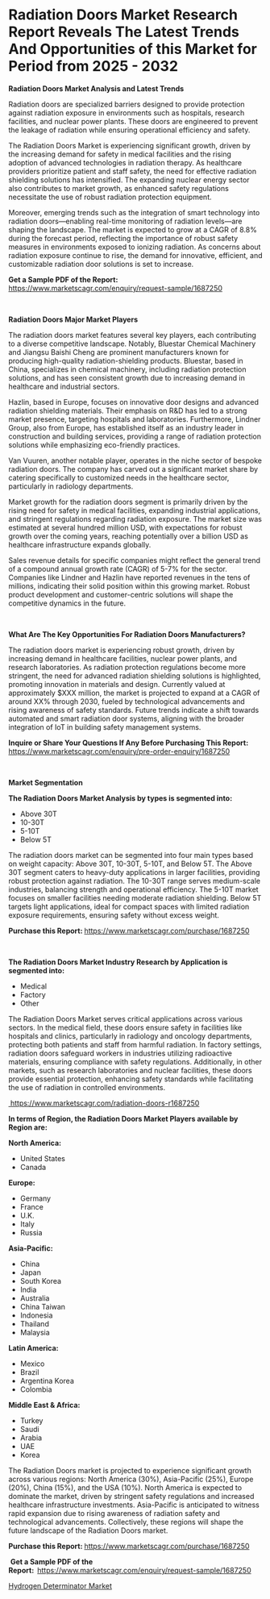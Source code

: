 <p><h1>Radiation Doors Market Research Report Reveals The Latest Trends And Opportunities of this Market for Period from 2025 - 2032</h1></p><p><strong>Radiation Doors Market Analysis and Latest Trends</strong></p>
<p><p>Radiation doors are specialized barriers designed to provide protection against radiation exposure in environments such as hospitals, research facilities, and nuclear power plants. These doors are engineered to prevent the leakage of radiation while ensuring operational efficiency and safety.</p><p>The Radiation Doors Market is experiencing significant growth, driven by the increasing demand for safety in medical facilities and the rising adoption of advanced technologies in radiation therapy. As healthcare providers prioritize patient and staff safety, the need for effective radiation shielding solutions has intensified. The expanding nuclear energy sector also contributes to market growth, as enhanced safety regulations necessitate the use of robust radiation protection equipment.</p><p>Moreover, emerging trends such as the integration of smart technology into radiation doors—enabling real-time monitoring of radiation levels—are shaping the landscape. The market is expected to grow at a CAGR of 8.8% during the forecast period, reflecting the importance of robust safety measures in environments exposed to ionizing radiation. As concerns about radiation exposure continue to rise, the demand for innovative, efficient, and customizable radiation door solutions is set to increase.</p></p>
<p><strong>Get a Sample PDF of the Report:&nbsp;</strong> <a href="https://www.marketscagr.com/enquiry/request-sample/1687250?utm_campaign=2008&utm_medium=2&utm_source=Github&utm_content=ia&utm_term=19022025&utm_id=radiation-doors">https://www.marketscagr.com/enquiry/request-sample/1687250</a></p>
<p>&nbsp;</p>
<p><strong>Radiation Doors Major Market Players</strong></p>
<p><p>The radiation doors market features several key players, each contributing to a diverse competitive landscape. Notably, Bluestar Chemical Machinery and Jiangsu Baishi Cheng are prominent manufacturers known for producing high-quality radiation-shielding products. Bluestar, based in China, specializes in chemical machinery, including radiation protection solutions, and has seen consistent growth due to increasing demand in healthcare and industrial sectors.</p><p>Hazlin, based in Europe, focuses on innovative door designs and advanced radiation shielding materials. Their emphasis on R&D has led to a strong market presence, targeting hospitals and laboratories. Furthermore, Lindner Group, also from Europe, has established itself as an industry leader in construction and building services, providing a range of radiation protection solutions while emphasizing eco-friendly practices.</p><p>Van Vuuren, another notable player, operates in the niche sector of bespoke radiation doors. The company has carved out a significant market share by catering specifically to customized needs in the healthcare sector, particularly in radiology departments.</p><p>Market growth for the radiation doors segment is primarily driven by the rising need for safety in medical facilities, expanding industrial applications, and stringent regulations regarding radiation exposure. The market size was estimated at several hundred million USD, with expectations for robust growth over the coming years, reaching potentially over a billion USD as healthcare infrastructure expands globally.</p><p>Sales revenue details for specific companies might reflect the general trend of a compound annual growth rate (CAGR) of 5-7% for the sector. Companies like Lindner and Hazlin have reported revenues in the tens of millions, indicating their solid position within this growing market. Robust product development and customer-centric solutions will shape the competitive dynamics in the future.</p></p>
<p>&nbsp;</p>
<p><strong>What Are The Key Opportunities For Radiation Doors Manufacturers?</strong></p>
<p><p>The radiation doors market is experiencing robust growth, driven by increasing demand in healthcare facilities, nuclear power plants, and research laboratories. As radiation protection regulations become more stringent, the need for advanced radiation shielding solutions is highlighted, promoting innovation in materials and design. Currently valued at approximately $XXX million, the market is projected to expand at a CAGR of around XX% through 2030, fueled by technological advancements and rising awareness of safety standards. Future trends indicate a shift towards automated and smart radiation door systems, aligning with the broader integration of IoT in building safety management systems.</p></p>
<p><strong>Inquire or Share Your Questions If Any Before Purchasing This Report:</strong> <a href="https://www.marketscagr.com/enquiry/pre-order-enquiry/1687250?utm_campaign=2008&utm_medium=2&utm_source=Github&utm_content=ia&utm_term=19022025&utm_id=radiation-doors">https://www.marketscagr.com/enquiry/pre-order-enquiry/1687250</a></p>
<p>&nbsp;</p>
<p><strong>Market Segmentation</strong></p>
<p><strong>The Radiation Doors Market Analysis by types is segmented into:</strong></p>
<p><ul><li>Above 30T</li><li>10-30T</li><li>5-10T</li><li>Below 5T</li></ul></p>
<p><p>The radiation doors market can be segmented into four main types based on weight capacity: Above 30T, 10-30T, 5-10T, and Below 5T. The Above 30T segment caters to heavy-duty applications in larger facilities, providing robust protection against radiation. The 10-30T range serves medium-scale industries, balancing strength and operational efficiency. The 5-10T market focuses on smaller facilities needing moderate radiation shielding. Below 5T targets light applications, ideal for compact spaces with limited radiation exposure requirements, ensuring safety without excess weight.</p></p>
<p><strong>Purchase this Report:&nbsp;</strong><a href="https://www.marketscagr.com/purchase/1687250?utm_campaign=2008&utm_medium=2&utm_source=Github&utm_content=ia&utm_term=19022025&utm_id=radiation-doors">https://www.marketscagr.com/purchase/1687250</a></p>
<p>&nbsp;</p>
<p><strong>The Radiation Doors Market Industry Research by Application is segmented into:</strong></p>
<p><ul><li>Medical</li><li>Factory</li><li>Other</li></ul></p>
<p><p>The Radiation Doors Market serves critical applications across various sectors. In the medical field, these doors ensure safety in facilities like hospitals and clinics, particularly in radiology and oncology departments, protecting both patients and staff from harmful radiation. In factory settings, radiation doors safeguard workers in industries utilizing radioactive materials, ensuring compliance with safety regulations. Additionally, in other markets, such as research laboratories and nuclear facilities, these doors provide essential protection, enhancing safety standards while facilitating the use of radiation in controlled environments.</p></p>
<p><a href="https://www.marketscagr.com/radiation-doors-r1687250?utm_campaign=2008&utm_medium=2&utm_source=Github&utm_content=ia&utm_term=19022025&utm_id=radiation-doors">&nbsp;https://www.marketscagr.com/radiation-doors-r1687250</a></p>
<p><strong>In terms of Region, the Radiation Doors Market Players available by Region are:</strong></p>
<p>
    <p> <strong> North America: </strong>
        <ul>
            <li>United States</li>
            <li>Canada</li>
        </ul>
        </p> 
    <p> <strong> Europe: </strong>
        <ul>
            <li>Germany</li>
            <li>France</li>
            <li>U.K.</li>
            <li>Italy</li>
            <li>Russia</li>
        </ul>
        </p> 
    <p> <strong> Asia-Pacific: </strong>
        <ul>
            <li>China</li>
            <li>Japan</li>
            <li>South Korea</li>
            <li>India</li>
            <li>Australia</li>
            <li>China Taiwan</li>
            <li>Indonesia</li>
            <li>Thailand</li>
            <li>Malaysia</li>
        </ul>
        </p> 
    <p> <strong> Latin America: </strong>
        <ul>
            <li>Mexico</li>
            <li>Brazil</li>
            <li>Argentina Korea</li>
            <li>Colombia</li>
        </ul>
        </p> 
    <p> <strong> Middle East & Africa: </strong>
        <ul>
            <li>Turkey</li>
            <li>Saudi</li>
            <li>Arabia</li>
            <li>UAE</li>
            <li>Korea</li>
        </ul>
    </p>
    </p>
<p><p>The Radiation Doors market is projected to experience significant growth across various regions: North America (30%), Asia-Pacific (25%), Europe (20%), China (15%), and the USA (10%). North America is expected to dominate the market, driven by stringent safety regulations and increased healthcare infrastructure investments. Asia-Pacific is anticipated to witness rapid expansion due to rising awareness of radiation safety and technological advancements. Collectively, these regions will shape the future landscape of the Radiation Doors market.</p></p>
<p><strong>Purchase this Report: </strong><a href="https://www.marketscagr.com/purchase/1687250?utm_campaign=2008&utm_medium=2&utm_source=Github&utm_content=ia&utm_term=19022025&utm_id=radiation-doors">https://www.marketscagr.com/purchase/1687250</a></p>
<p>&nbsp;<strong>Get a Sample PDF of the Report:&nbsp;&nbsp;</strong><a href="https://www.marketscagr.com/enquiry/request-sample/1687250?utm_campaign=2008&utm_medium=2&utm_source=Github&utm_content=ia&utm_term=19022025&utm_id=radiation-doors">https://www.marketscagr.com/enquiry/request-sample/1687250</a></p>
<p><strong></strong></p>
<p><p><a href="https://github.com/wileonie19657/Market-Research-Report-List-1/blob/main/hydrogen-determinator-market.md?utm_campaign=2008&utm_medium=2&utm_source=Github&utm_content=ia&utm_term=19022025&utm_id=radiation-doors">Hydrogen Determinator Market</a></p></p>